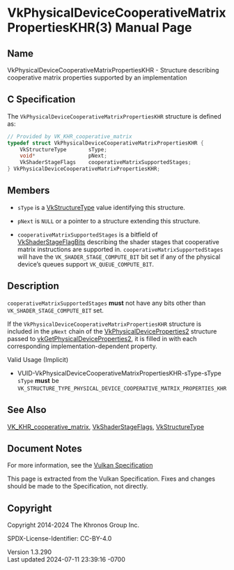 # VkPhysicalDeviceCooperativeMatrixPropertiesKHR(3) Manual Page

## Name

VkPhysicalDeviceCooperativeMatrixPropertiesKHR - Structure describing
cooperative matrix properties supported by an implementation



## <a href="#_c_specification" class="anchor"></a>C Specification

The `VkPhysicalDeviceCooperativeMatrixPropertiesKHR` structure is
defined as:

``` c
// Provided by VK_KHR_cooperative_matrix
typedef struct VkPhysicalDeviceCooperativeMatrixPropertiesKHR {
    VkStructureType       sType;
    void*                 pNext;
    VkShaderStageFlags    cooperativeMatrixSupportedStages;
} VkPhysicalDeviceCooperativeMatrixPropertiesKHR;
```

## <a href="#_members" class="anchor"></a>Members

- `sType` is a [VkStructureType](https://registry.khronos.org/vulkan/specs/1.3-extensions/man/html/VkStructureType.html) value identifying
  this structure.

- `pNext` is `NULL` or a pointer to a structure extending this
  structure.

- <span id="limits-cooperativeMatrixSupportedStages"></span>
  `cooperativeMatrixSupportedStages` is a bitfield of
  [VkShaderStageFlagBits](https://registry.khronos.org/vulkan/specs/1.3-extensions/man/html/VkShaderStageFlagBits.html) describing the
  shader stages that cooperative matrix instructions are supported in.
  `cooperativeMatrixSupportedStages` will have the
  `VK_SHADER_STAGE_COMPUTE_BIT` bit set if any of the physical device’s
  queues support `VK_QUEUE_COMPUTE_BIT`.

## <a href="#_description" class="anchor"></a>Description

`cooperativeMatrixSupportedStages` **must** not have any bits other than
`VK_SHADER_STAGE_COMPUTE_BIT` set.

If the `VkPhysicalDeviceCooperativeMatrixPropertiesKHR` structure is
included in the `pNext` chain of the
[VkPhysicalDeviceProperties2](https://registry.khronos.org/vulkan/specs/1.3-extensions/man/html/VkPhysicalDeviceProperties2.html)
structure passed to
[vkGetPhysicalDeviceProperties2](https://registry.khronos.org/vulkan/specs/1.3-extensions/man/html/vkGetPhysicalDeviceProperties2.html),
it is filled in with each corresponding implementation-dependent
property.

Valid Usage (Implicit)

- <a
  href="#VUID-VkPhysicalDeviceCooperativeMatrixPropertiesKHR-sType-sType"
  id="VUID-VkPhysicalDeviceCooperativeMatrixPropertiesKHR-sType-sType"></a>
  VUID-VkPhysicalDeviceCooperativeMatrixPropertiesKHR-sType-sType  
  `sType` **must** be
  `VK_STRUCTURE_TYPE_PHYSICAL_DEVICE_COOPERATIVE_MATRIX_PROPERTIES_KHR`

## <a href="#_see_also" class="anchor"></a>See Also

[VK_KHR_cooperative_matrix](https://registry.khronos.org/vulkan/specs/1.3-extensions/man/html/VK_KHR_cooperative_matrix.html),
[VkShaderStageFlags](https://registry.khronos.org/vulkan/specs/1.3-extensions/man/html/VkShaderStageFlags.html),
[VkStructureType](https://registry.khronos.org/vulkan/specs/1.3-extensions/man/html/VkStructureType.html)

## <a href="#_document_notes" class="anchor"></a>Document Notes

For more information, see the <a
href="https://registry.khronos.org/vulkan/specs/1.3-extensions/html/vkspec.html#VkPhysicalDeviceCooperativeMatrixPropertiesKHR"
target="_blank" rel="noopener">Vulkan Specification</a>

This page is extracted from the Vulkan Specification. Fixes and changes
should be made to the Specification, not directly.

## <a href="#_copyright" class="anchor"></a>Copyright

Copyright 2014-2024 The Khronos Group Inc.

SPDX-License-Identifier: CC-BY-4.0

Version 1.3.290  
Last updated 2024-07-11 23:39:16 -0700
